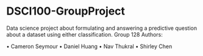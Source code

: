# DSCI100-GroupProject
Data science project about formulating and answering a predictive question about a dataset using either classification.
Group 128 Authors:

•	Cameron Seymour
•	Daniel Huang
•	Nav Thukral
•	Shirley Chen

